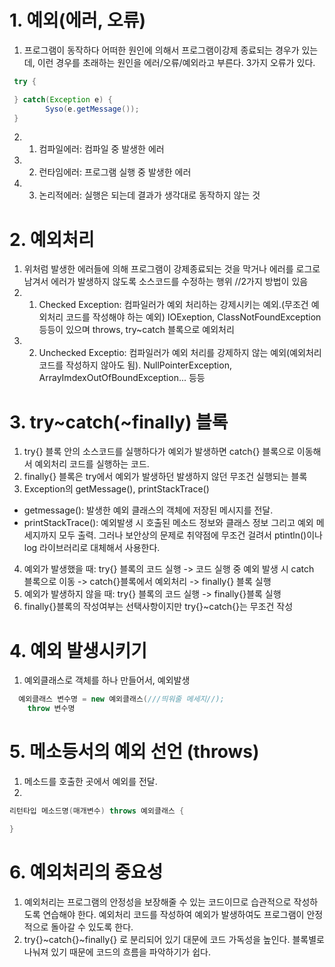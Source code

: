 # 1. 예외(에러, 오류)
1. 프로그램이 동작하다 어떠한 원인에 의해서 프로그램이강제 종료되는 경우가 있는데, 이런 경우를 초래하는 원인을 에러/오류/예외라고 부른다. 3가지 오류가 있다.
```java 
 try {

 } catch(Exception e) {
        Syso(e.getMessage());
 }
 ```
2. 1. 컴파일에러: 컴파일 중 발생한 에러
2. 2. 런타임에러: 프로그램 실행 중 발생한 에러
2. 3. 논리적에러: 실행은 되는데 결과가 생각대로 동작하지 않는 것

# 2. 예외처리
1. 위처럼 발생한 에러들에 의해 프로그램이 강제종료되는 것을 막거나 에러를 로그로 남겨서 에러가 발생하지 않도록 소스코드를 수정하는 행위 //2가지 방법이 있음
2. 1. Checked Exception: 컴파일러가 예외 처리하는 강제시키는 예외.(무조건 예외처리 코드를 작성해야 하는 예외) IOExeption, ClassNotFoundException 등등이 있으며 throws, try~catch 블록으로 예외처리
2. 2. Unchecked Exceptio: 컴파일러가 예외 처리를 강제하지 않는 예외(예외처리 코드를 작성하지 않아도 됨). NullPointerException, ArrayImdexOutOfBoundException... 등등

# 3. try~catch(~finally) 블록
1. try{} 블록 안의 소스코드를 실행하다가 예외가 발생하면 catch{} 블록으로 이동해서 예외처리 코드를 실행하는 코드. 
2. finally{} 블록은 try에서 예외가 발생하던 발생하지 않던 무조건 실행되는 블록
3. Exception의 getMessage(), printStackTrace()
 - getmessage(): 발생한 예외 클래스의 객체에 저장된 메시지를 전달.
 - printStackTrace(): 예외발생 시 호출된 메소드 정보와 클래스 정보 그리고 예외 메세지까지 모두 출력. 그러나 보안상의 문제로 취약점에 무조건 걸려서 ptintln()이나 log 라이브러리로 대체해서 사용한다. 
4. 예외가 발생했을 때: try{} 블록의 코드 실행 -> 코드 실행 중 예외 발생 시 catch 블록으로 이동
 -> catch{}블록에서 예외처리 -> finally{} 블록 실행
5. 예외가 발생하지 않을 때: try{} 블록의 코드 실행 -> finally{}블록 실행
6. finally{}블록의 작성여부는 선택사항이지만 try{}~catch{}는 무조건 작성 

 # 4. 예외 발생시키기
 1. 예외클래스로 객체를 하나 만들어서, 예외발생
```java
  예외클래스 변수명 = new 예외클래스(///띄워줄 메세지//);
    throw 변수명
```
# 5. 메소등서의 예외 선언 (throws)
1. 메소드를 호출한 곳에서 예외를 전달. 
2. 
```java
리턴타입 메소드명(매개변수) throws 예외클래스 {

}
```

# 6. 예외처리의 중요성
1. 예외처리는 프로그램의 안정성을 보장해줄 수 있는 코드이므로 습관적으로 작성하도록 연습해야 한다. 예외처리 코드를 작성하여 예외가 발생하여도 프로그램이 안정적으로 돌아갈 수 있도록 한다. 
2. try{}~catch{}~finally{} 로 분리되어 있기 대문에 코드 가독성을 높인다. 블록별로 나눠져 있기 때문에 코드의 흐름을 파악하기가 쉽다.  